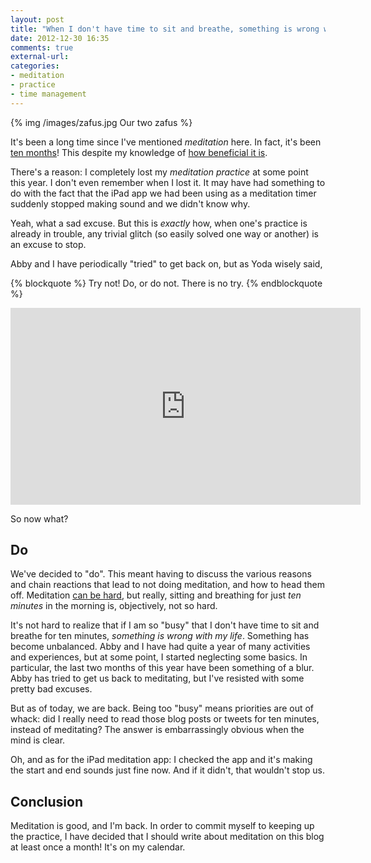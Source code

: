 ```yaml
---
layout: post
title: "When I don't have time to sit and breathe, something is wrong with my life"
date: 2012-12-30 16:35
comments: true
external-url: 
categories: 
- meditation
- practice
- time management
---
```

{% img /images/zafus.jpg Our two zafus %}

It's been a long time since I've mentioned *meditation* here. In fact, it's been [ten months](/blog/2012/02/23/saying-no-in-order-to-say-yes/)! This despite my knowledge of [how beneficial it is](/blog/2012/02/02/2-new-daily-habits-of-mine-in-a-distracting-world/).

There's a reason: I completely lost my *meditation practice* at some point this year. I don't even remember when I lost it. It may have had something to do with the fact that the iPad app we had been using as a meditation timer suddenly stopped making sound and we didn't know why.

Yeah, what a sad excuse. But this is *exactly* how, when one's practice is already in trouble, any trivial glitch (so easily solved one way or another) is an excuse to stop.

Abby and I have periodically "tried" to get back on, but as Yoda wisely said,

{% blockquote %}
Try not! Do, or do not. There is no try.
{% endblockquote %}

<iframe width="560" height="315" src="http://www.youtube.com/embed/BQ4yd2W50No" frameborder="0" allowfullscreen></iframe>

So now what?

<!--more-->

## Do

We've decided to "do". This meant having to discuss the various reasons and chain reactions that lead to not doing meditation, and how to head them off. Meditation [can be hard](/blog/2012/02/10/meditation-is-hard/), but really, sitting and breathing for just *ten minutes* in the morning is, objectively, not so hard.

It's not hard to realize that if I am so "busy" that I don't have time to sit and breathe for ten minutes, *something is wrong with my life*. Something has become unbalanced. Abby and I have had quite a year of many activities and experiences, but at some point, I started neglecting some basics. In particular, the last two months of this year have been something of a blur. Abby has tried to get us back to meditating, but I've resisted with some pretty bad excuses.

But as of today, we are back. Being too "busy" means priorities are out of whack: did I really need to read those blog posts or tweets for ten minutes, instead of meditating? The answer is embarrassingly obvious when the mind is clear.

Oh, and as for the iPad meditation app: I checked the app and it's making the start and end sounds just fine now. And if it didn't, that wouldn't stop us.

## Conclusion

Meditation is good, and I'm back. In order to commit myself to keeping up the practice, I have decided that I should write about meditation on this blog at least once a month! It's on my calendar.
